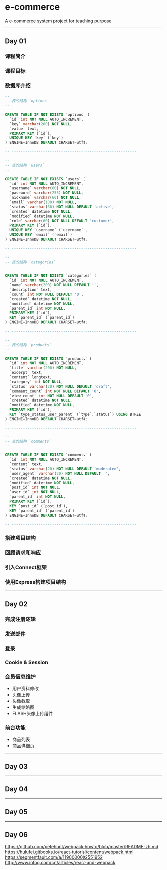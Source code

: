 # e-commerce

A e-commerce system project for teaching purpose

-----
## Day 01


### 课程简介


### 课程目标


### 数据库介绍

```sql
--
-- 表的结构 `options`
--

CREATE TABLE IF NOT EXISTS `options` (
  `id` int NOT NULL AUTO_INCREMENT,
  `key` varchar(200) NOT NULL,
  `value` text,
  PRIMARY KEY (`id`),
  UNIQUE KEY `key` (`key`)
) ENGINE=InnoDB DEFAULT CHARSET=utf8;

-- --------------------------------------------------------

--
-- 表的结构 `users`
--

CREATE TABLE IF NOT EXISTS `users` (
  `id` int NOT NULL AUTO_INCREMENT,
  `username` varchar(60) NOT NULL,
  `password` varchar(255) NOT NULL,
  `nickname` varchar(60) NOT NULL,
  `email` varchar(100) NOT NULL,
  `status` varchar(60) NOT NULL DEFAULT 'active',
  `created` datetime NOT NULL,
  `modified` datetime NOT NULL,
  `role` varchar(60) NOT NULL DEFAULT 'customer',
  PRIMARY KEY (`id`),
  UNIQUE KEY `username` (`username`),
  UNIQUE KEY `email` (`email`)
) ENGINE=InnoDB DEFAULT CHARSET=utf8;

-- --------------------------------------------------------

--
-- 表的结构 `categories`
--

CREATE TABLE IF NOT EXISTS `categories` (
  `id` int NOT NULL AUTO_INCREMENT,
  `name` varchar(200) NOT NULL DEFAULT '',
  `description` text,
  `count` int NOT NULL DEFAULT '0',
  `created` datetime NOT NULL,
  `modified` datetime NOT NULL,
  `parent_id` int NOT NULL,
  PRIMARY KEY (`id`),
  KEY `parent_id` (`parent_id`)
) ENGINE=InnoDB DEFAULT CHARSET=utf8;

-- --------------------------------------------------------

--
-- 表的结构 `products`
--

CREATE TABLE IF NOT EXISTS `products` (
  `id` int NOT NULL AUTO_INCREMENT,
  `title` varchar(200) NOT NULL,
  `excerpt` text,
  `content` longtext,
  `category` int NOT NULL,
  `status` varchar(20) NOT NULL DEFAULT 'draft',
  `comment_count` int NOT NULL DEFAULT '0',
  `view_count` int NOT NULL DEFAULT '0',
  `created` datetime NOT NULL,
  `modified` datetime NOT NULL,
  PRIMARY KEY (`id`),
  KEY `type_status_user_parent` (`type`,`status`) USING BTREE
) ENGINE=InnoDB DEFAULT CHARSET=utf8;

-- --------------------------------------------------------

--
-- 表的结构 `comments`
--

CREATE TABLE IF NOT EXISTS `comments` (
  `id` int NOT NULL AUTO_INCREMENT,
  `content` text,
  `status` varchar(20) NOT NULL DEFAULT 'moderated',
  `user_agent` varchar(20) NOT NULL DEFAULT '',
  `created` datetime NOT NULL,
  `modified` datetime NOT NULL,
  `post_id` int NOT NULL,
  `user_id` int NOT NULL,
  `parent_id` int NOT NULL,
  PRIMARY KEY (`id`),
  KEY `post_id` (`post_id`),
  KEY `parent_id` (`parent_id`)
) ENGINE=InnoDB DEFAULT CHARSET=utf8;

-- --------------------------------------------------------

```


### 搭建项目结构


### 回顾请求和响应


### 引入Connect框架


### 使用Express构建项目结构



-----
## Day 02


### 完成注册逻辑


### 发送邮件


### 登录


### Cookie & Session


### 会员信息维护

- 用户资料修改
- 头像上传
- 头像截取
- 生成缩略图
- FLASH头像上传组件


### 前台功能

- 商品列表
- 商品详细页



-----
## Day 03





-----
## Day 04





-----
## Day 05





-----
## Day 06


https://github.com/petehunt/webpack-howto/blob/master/README-zh.md
https://hulufei.gitbooks.io/react-tutorial/content/webpack.html
https://segmentfault.com/a/1190000002551952
http://www.infoq.com/cn/articles/react-and-webpack
